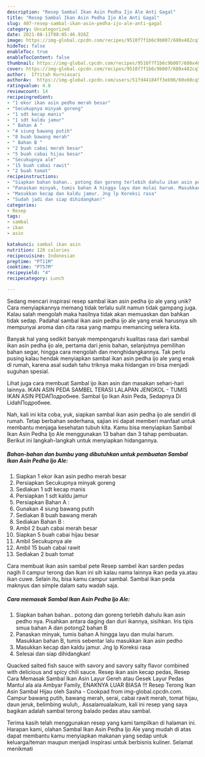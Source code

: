 ```yaml
---
description: "Resep Sambal Ikan Asin Pedha Ijo Ale Anti Gagal"
title: "Resep Sambal Ikan Asin Pedha Ijo Ale Anti Gagal"
slug: 407-resep-sambal-ikan-asin-pedha-ijo-ale-anti-gagal
category: Uncategorized
date: 2021-08-11T08:05:46.926Z
image: https://img-global.cpcdn.com/recipes/9510f7f1b6c9b007/680x482cq70/sambal-ikan-asin-pedha-ijo-ale-foto-resep-utama.jpg
hideToc: false
enableToc: true
enableTocContent: false
thumbnail: https://img-global.cpcdn.com/recipes/9510f7f1b6c9b007/680x482cq70/sambal-ikan-asin-pedha-ijo-ale-foto-resep-utama.jpg
cover: https://img-global.cpcdn.com/recipes/9510f7f1b6c9b007/680x482cq70/sambal-ikan-asin-pedha-ijo-ale-foto-resep-utama.jpg
author:  Iftitah Kurniasari
authorAv:  https://img-global.cpcdn.com/users/51fd44184ff3eb96/60x60cq50/avatar.jpg
ratingvalue: 4.8
reviewcount: 14
recipeingredient:
- "1 ekor ikan asin pedho merah besar"
- "Secukupnya minyak goreng"
- "1 sdt kecap manis"
- "1 sdt kaldu jamur"
- " Bahan A "
- "4 siung bawang putih"
- "8 buah bawang merah"
- " Bahan B "
- "2 buah cabai merah besar"
- "5 buah cabai hijau besar"
- "Secukupnya ale"
- "15 buah cabai rawit"
- "2 buah tomat"
recipeinstructions:
- "Siapkan bahan bahan.. potong dan goreng terlebih dahulu ikan asin pedho nya. Pisahkan antara daging dan duri ikannya, sisihkan. Iris tipis smua bahan A dan potong2 bahan B"
- "Panaskan minyak, tumis bahan A hingga layu dan mulai harum. Masukkan bahan B, tumis sebentar lalu masukkan ikan asin pedho"
- "Masukkan kecap dan kaldu jamur. Jng lp Koreksi rasa"
- "Sudah jadi dan siap dihidangkan!"
categories:
- Resep
tags:
- sambal
- ikan
- asin

katakunci: sambal ikan asin 
nutrition: 128 calories
recipecuisine: Indonesian
preptime: "PT11M"
cooktime: "PT57M"
recipeyield: "4"
recipecategory: Lunch

---
```



Sedang mencari inspirasi resep sambal ikan asin pedha ijo ale yang unik? Cara menyiapkannya memang tidak terlalu sulit namun tidak gampang juga. Kalau salah mengolah maka hasilnya tidak akan memuaskan dan bahkan tidak sedap. Padahal sambal ikan asin pedha ijo ale yang enak harusnya sih mempunyai aroma dan cita rasa yang mampu memancing selera kita.


Banyak hal yang sedikit banyak mempengaruhi kualitas rasa dari sambal ikan asin pedha ijo ale, pertama dari jenis bahan, selanjutnya pemilihan bahan segar, hingga cara mengolah dan menghidangkannya. Tak perlu pusing kalau hendak menyiapkan sambal ikan asin pedha ijo ale yang enak di rumah, karena asal sudah tahu triknya maka hidangan ini bisa menjadi suguhan spesial.

Lihat juga cara membuat Sambal ijo ikan asin dan masakan sehari-hari lainnya. IKAN ASIN PEDA SAMBEL TERASI LALAPAN JENGKOL - TUMIS IKAN ASIN PEDAПодробнее. Sambal Ijo Ikan Asin Peda, Sedapnya Di LidahПодробнее.


Nah, kali ini kita coba, yuk, siapkan sambal ikan asin pedha ijo ale sendiri di rumah. Tetap berbahan sederhana, sajian ini dapat memberi manfaat untuk membantu menjaga kesehatan tubuh kita. Kamu bisa menyiapkan Sambal Ikan Asin Pedha Ijo Ale menggunakan 13 bahan dan 3 tahap pembuatan. Berikut ini langkah-langkah untuk menyiapkan hidangannya.

<!--inarticleads1-->

##### Bahan-bahan dan bumbu yang dibutuhkan untuk pembuatan Sambal Ikan Asin Pedha Ijo Ale:

1. Siapkan 1 ekor ikan asin pedho merah besar
1. Persiapkan Secukupnya minyak goreng
1. Sediakan 1 sdt kecap manis
1. Persiapkan 1 sdt kaldu jamur
1. Persiapkan  Bahan A :
1. Gunakan 4 siung bawang putih
1. Sediakan 8 buah bawang merah
1. Sediakan  Bahan B :
1. Ambil 2 buah cabai merah besar
1. Siapkan 5 buah cabai hijau besar
1. Ambil Secukupnya ale
1. Ambil 15 buah cabai rawit
1. Sediakan 2 buah tomat


Cara membuat ikan asin sambal pete Resep sambel ikan sarden pedas nagih ll campur terong dan Ikan ini sih kalau nama lainnya ikan peda ya.atau ikan cuwe. Selain itu, bisa kamu campur sambal. Sambal ikan peda maknyus dan simple dalam satu wadah saja. 

<!--inarticleads2-->

##### Cara memasak Sambal Ikan Asin Pedha Ijo Ale:

1. Siapkan bahan bahan.. potong dan goreng terlebih dahulu ikan asin pedho nya. Pisahkan antara daging dan duri ikannya, sisihkan. Iris tipis smua bahan A dan potong2 bahan B
1. Panaskan minyak, tumis bahan A hingga layu dan mulai harum. Masukkan bahan B, tumis sebentar lalu masukkan ikan asin pedho
1. Masukkan kecap dan kaldu jamur. Jng lp Koreksi rasa
1. Selesai dan siap dihidangkan!

Quacked salted fish sauce with savory and savory salty flavor combined with delicious and spicy chili sauce. Resep ikan asin kecap pedas, Resep Cara Memasak Sambal Ikan Asin Layur Gereh atau Gesek Layur Pedas Mantul ala ala Ambyar Family, ENAKNYA LUAR BIASA !!! Resep Terong Ikan Asin Sambal Hijau oleh Sasha - Cookpad from img-global.cpcdn.com. Campur bawang putih, bawang merah, serai, cabai rawit merah, tomat hijau, daun jeruk, belimbing wuluh,. Assalamualaikum, kali ini resep yang saya bagikan adalah sambal terong balado pedas atau sambal. 

Terima kasih telah menggunakan resep yang kami tampilkan di halaman ini. Harapan kami, olahan Sambal Ikan Asin Pedha Ijo Ale yang mudah di atas dapat membantu kamu menyiapkan makanan yang sedap untuk keluarga/teman maupun menjadi inspirasi untuk berbisnis kuliner. Selamat menikmati
